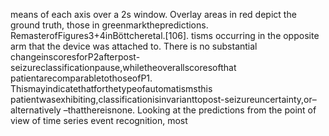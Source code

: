 means of each axis over a 2s window. Overlay areas in red depict the ground truth, those in
greenmarkthepredictions. RemasterofFigures3+4inBöttcheretal.[106].
tisms occurring in the opposite arm that the device was attached to. There is no substantial
changeinscoresforP2afterpost-seizureclassificationpause,whiletheoverallscoresofthat
patientarecomparabletothoseofP1. Thismayindicatethatforthetypeofautomatismsthis
patientwasexhibiting,classificationisinvarianttopost-seizureuncertainty,or–alternatively
–thatthereisnone.
Looking at the predictions from the point of view of time series event recognition, most